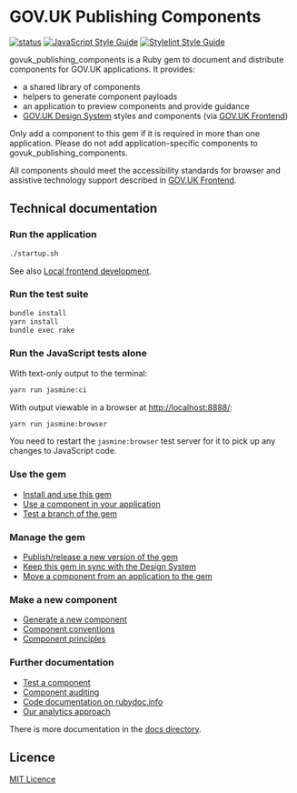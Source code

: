# GOV.UK Publishing Components
[![status](https://github.com/alphagov/govuk_publishing_components/actions/workflows/ci.yml/badge.svg?branch=main)](https://github.com/alphagov/govuk_publishing_components/actions/workflows/ci.yml?query=branch%3Amain)
[![JavaScript Style Guide](https://img.shields.io/badge/code_style-standard-brightgreen.svg)](https://standardjs.com)
[![Stylelint Style Guide](https://img.shields.io/badge/code_style-stylelint-brightgreen.svg)](https://github.com/alphagov/stylelint-config-gds/)

govuk_publishing_components is a Ruby gem to document and distribute components for GOV.UK applications. It provides:

- a shared library of components
- helpers to generate component payloads
- an application to preview components and provide guidance
- [GOV.UK Design System](https://design-system.service.gov.uk/) styles and components (via [GOV.UK Frontend](https://github.com/alphagov/govuk-frontend))

Only add a component to this gem if it is required in more than one application. Please do not add application-specific components to govuk_publishing_components.

All components should meet the accessibility standards for browser and assistive technology support described in [GOV.UK Frontend](https://github.com/alphagov/govuk-frontend#browser-and-assistive-technology-support).

## Technical documentation

### Run the application

```sh
./startup.sh
```

See also [Local frontend development](https://docs.publishing.service.gov.uk/manual/local-frontend-development.html).

### Run the test suite

```sh
bundle install
yarn install
bundle exec rake
```

### Run the JavaScript tests alone

With text-only output to the terminal:

```sh
yarn run jasmine:ci
```

With output viewable in a browser at <http://localhost:8888/>:

```sh
yarn run jasmine:browser
```

You need to restart the `jasmine:browser` test server for it to pick up any changes to JavaScript code.

### Use the gem

- [Install and use this gem](docs/install-and-use.md)
- [Use a component in your application](docs/use-components.md)
- [Test a branch of the gem](docs/test-a-branch-of-the-gem.md)

### Manage the gem

- [Publish/release a new version of the gem](docs/publishing-to-rubygems.md)
- [Keep this gem in sync with the Design System](docs/upgrade-govuk-frontend.md)
- [Move a component from an application to the gem](docs/moving-components-upstream-into-this-gem.md)

### Make a new component

- [Generate a new component](docs/generate-a-new-component.md)
- [Component conventions](docs/component_conventions.md)
- [Component principles](docs/component_principles.md)

### Further documentation

- [Test a component](docs/testing-components.md)
- [Component auditing](docs/auditing.md)
- [Code documentation on rubydoc.info](http://www.rubydoc.info/gems/govuk_publishing_components)
- [Our analytics approach](docs/analytics-ga4/analytics.md)

There is more documentation in the [docs directory](docs/).

## Licence

[MIT Licence](LICENCE.md)
